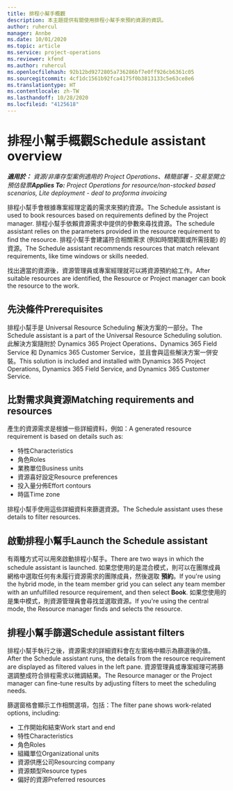 ```yaml
---
title: 排程小幫手概觀
description: 本主題提供有關使用排程小幫手來預約資源的資訊。
author: ruhercul
manager: Annbe
ms.date: 10/01/2020
ms.topic: article
ms.service: project-operations
ms.reviewer: kfend
ms.author: ruhercul
ms.openlocfilehash: 92b12bd9272805a736286bf7e0ff926cb6361c05
ms.sourcegitcommit: 4cf1dc1561b92fca4175f0b3813133c5e63ce8e6
ms.translationtype: HT
ms.contentlocale: zh-TW
ms.lasthandoff: 10/28/2020
ms.locfileid: "4125618"
---
```

# <a name="schedule-assistant-overview"></a><span data-ttu-id="5e0d4-103">排程小幫手概觀</span><span class="sxs-lookup"><span data-stu-id="5e0d4-103">Schedule assistant overview</span></span>

<span data-ttu-id="5e0d4-104">_**適用於：** 資源/非庫存型案例適用的 Project Operations、精簡部署 - 交易至開立預估發票_</span><span class="sxs-lookup"><span data-stu-id="5e0d4-104">_**Applies To:** Project Operations for resource/non-stocked based scenarios, Lite deployment - deal to proforma invoicing_</span></span>

<span data-ttu-id="5e0d4-105">排程小幫手會根據專案經理定義的需求來預約資源。</span><span class="sxs-lookup"><span data-stu-id="5e0d4-105">The Schedule assistant is used to book resources based on requirements defined by the Project manager.</span></span> <span data-ttu-id="5e0d4-106">排程小幫手依賴資源需求中提供的參數來尋找資源。</span><span class="sxs-lookup"><span data-stu-id="5e0d4-106">The schedule assistant relies on the parameters provided in the resource requirement to find the resource.</span></span> <span data-ttu-id="5e0d4-107">排程小幫手會建議符合相關需求 (例如時間範圍或所需技能) 的資源。</span><span class="sxs-lookup"><span data-stu-id="5e0d4-107">The Schedule assistant recommends resources that match relevant requirements, like time windows or skills needed.</span></span>

<span data-ttu-id="5e0d4-108">找出適當的資源後，資源管理員或專案經理就可以將資源預約給工作。</span><span class="sxs-lookup"><span data-stu-id="5e0d4-108">After suitable resources are identified, the Resource or Project manager can book the resource to the work.</span></span>

## <a name="prerequisites"></a><span data-ttu-id="5e0d4-109">先決條件</span><span class="sxs-lookup"><span data-stu-id="5e0d4-109">Prerequisites</span></span>

<span data-ttu-id="5e0d4-110">排程小幫手是 Universal Resource Scheduling 解決方案的一部分。</span><span class="sxs-lookup"><span data-stu-id="5e0d4-110">The Schedule assistant is a part of the Universal Resource Scheduling solution.</span></span> <span data-ttu-id="5e0d4-111">此解決方案隨附於 Dynamics 365 Project Operations、Dynamics 365 Field Service 和 Dynamics 365 Customer Service，並且會與這些解決方案一併安裝。</span><span class="sxs-lookup"><span data-stu-id="5e0d4-111">This solution is included and installed with Dynamics 365 Project Operations, Dynamics 365 Field Service, and Dynamics 365 Customer Service.</span></span>

## <a name="matching-requirements-and-resources"></a><span data-ttu-id="5e0d4-112">比對需求與資源</span><span class="sxs-lookup"><span data-stu-id="5e0d4-112">Matching requirements and resources</span></span>

<span data-ttu-id="5e0d4-113">產生的資源需求是根據一些詳細資料，例如：</span><span class="sxs-lookup"><span data-stu-id="5e0d4-113">A generated resource requirement is based on details such as:</span></span>

-   <span data-ttu-id="5e0d4-114">特性</span><span class="sxs-lookup"><span data-stu-id="5e0d4-114">Characteristics</span></span>
-   <span data-ttu-id="5e0d4-115">角色</span><span class="sxs-lookup"><span data-stu-id="5e0d4-115">Roles</span></span>
-   <span data-ttu-id="5e0d4-116">業務單位</span><span class="sxs-lookup"><span data-stu-id="5e0d4-116">Business units</span></span>
-   <span data-ttu-id="5e0d4-117">資源喜好設定</span><span class="sxs-lookup"><span data-stu-id="5e0d4-117">Resource preferences</span></span>
-   <span data-ttu-id="5e0d4-118">投入量分佈</span><span class="sxs-lookup"><span data-stu-id="5e0d4-118">Effort contours</span></span>
-   <span data-ttu-id="5e0d4-119">時區</span><span class="sxs-lookup"><span data-stu-id="5e0d4-119">Time zone</span></span>

<span data-ttu-id="5e0d4-120">排程小幫手使用這些詳細資料來篩選資源。</span><span class="sxs-lookup"><span data-stu-id="5e0d4-120">The Schedule assistant uses these details to filter resources.</span></span>

## <a name="launch-the-schedule-assistant"></a><span data-ttu-id="5e0d4-121">啟動排程小幫手</span><span class="sxs-lookup"><span data-stu-id="5e0d4-121">Launch the Schedule assistant</span></span>

<span data-ttu-id="5e0d4-122">有兩種方式可以用來啟動排程小幫手。</span><span class="sxs-lookup"><span data-stu-id="5e0d4-122">There are two ways in which the schedule assistant is launched.</span></span> <span data-ttu-id="5e0d4-123">如果您使用的是混合模式，則可以在團隊成員網格中選取任何有未履行資源需求的團隊成員，然後選取 **預約**。</span><span class="sxs-lookup"><span data-stu-id="5e0d4-123">If you're using the hybrid mode, in the team member grid you can select any team member with an unfulfilled resource requirement, and then select **Book**.</span></span> <span data-ttu-id="5e0d4-124">如果您使用的是集中模式，則資源管理員會尋找並選取資源。</span><span class="sxs-lookup"><span data-stu-id="5e0d4-124">If you're using the central mode, the Resource manager finds and selects the resource.</span></span>

## <a name="schedule-assistant-filters"></a><span data-ttu-id="5e0d4-125">排程小幫手篩選</span><span class="sxs-lookup"><span data-stu-id="5e0d4-125">Schedule assistant filters</span></span>

<span data-ttu-id="5e0d4-126">排程小幫手執行之後，資源需求的詳細資料會在左窗格中顯示為篩選後的值。</span><span class="sxs-lookup"><span data-stu-id="5e0d4-126">After the Schedule assistant runs, the details from the resource requirement are displayed as filtered values in the left pane.</span></span> <span data-ttu-id="5e0d4-127">資源管理員或專案經理可將篩選調整成符合排程需求以微調結果。</span><span class="sxs-lookup"><span data-stu-id="5e0d4-127">The Resource manager or the Project manager can fine-tune results by adjusting filters to meet the scheduling needs.</span></span>

<span data-ttu-id="5e0d4-128">篩選窗格會顯示工作相關選項，包括：</span><span class="sxs-lookup"><span data-stu-id="5e0d4-128">The filter pane shows work-related options, including:</span></span>

-   <span data-ttu-id="5e0d4-129">工作開始和結束</span><span class="sxs-lookup"><span data-stu-id="5e0d4-129">Work start and end</span></span>
-   <span data-ttu-id="5e0d4-130">特性</span><span class="sxs-lookup"><span data-stu-id="5e0d4-130">Characteristics</span></span>
-   <span data-ttu-id="5e0d4-131">角色</span><span class="sxs-lookup"><span data-stu-id="5e0d4-131">Roles</span></span>
-   <span data-ttu-id="5e0d4-132">組織單位</span><span class="sxs-lookup"><span data-stu-id="5e0d4-132">Organizational units</span></span>
-   <span data-ttu-id="5e0d4-133">資源供應公司</span><span class="sxs-lookup"><span data-stu-id="5e0d4-133">Resourcing company</span></span>
-   <span data-ttu-id="5e0d4-134">資源類型</span><span class="sxs-lookup"><span data-stu-id="5e0d4-134">Resource types</span></span>
-   <span data-ttu-id="5e0d4-135">偏好的資源</span><span class="sxs-lookup"><span data-stu-id="5e0d4-135">Preferred resources</span></span>
